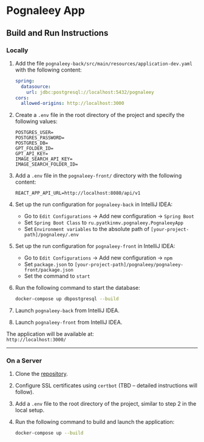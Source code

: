 # Pognaleey App

## Build and Run Instructions

### Locally

1. Add the file `pognaleey-back/src/main/resources/application-dev.yaml` with the following content:

   ```yaml
   spring:
     datasource:
       url: jdbc:postgresql://localhost:5432/pognaleey
   cors:
     allowed-origins: http://localhost:3000
   ```

2. Create a `.env` file in the root directory of the project and specify the following values:

   ```properties
   POSTGRES_USER=
   POSTGRES_PASSWORD=
   POSTGRES_DB=
   GPT_FOLDER_ID=
   GPT_API_KEY=
   IMAGE_SEARCH_API_KEY=
   IMAGE_SEARCH_FOLDER_ID=
   ```

3. Add a `.env` file in the `pognaleey-front/` directory with the following content:

   ```properties
   REACT_APP_API_URL=http://localhost:8080/api/v1
   ```

4. Set up the run configuration for `pognaleey-back` in IntelliJ IDEA:
   - Go to `Edit Configurations` -> Add new configuration -> `Spring Boot`
   - Set `Spring Boot Class` to `ru.pyatkinmv.pognaleey.PognaleeyApp`
   - Set `Environment variables` to the absolute path of `[your-project-path]/pognaleey/.env`

5. Set up the run configuration for `pognaleey-front` in IntelliJ IDEA:
   - Go to `Edit Configurations` -> Add new configuration -> `npm`
   - Set `package.json` to `[your-project-path]/pognaleey/pognaleey-front/package.json`
   - Set the command to `start`

6. Run the following command to start the database:
   ```bash
   docker-compose up dbpostgresql --build
   ```

7. Launch `pognaleey-back` from IntelliJ IDEA.

8. Launch `pognaleey-front` from IntelliJ IDEA.

The application will be available at:  
`http://localhost:3000/`

---

### On a Server

1. Clone the [repository](https://github.com/pyatkinmv/pognaleey).

2. Configure SSL certificates using `certbot` (TBD – detailed instructions will follow).

3. Add a `.env` file to the root directory of the project, similar to step 2 in the local setup.

4. Run the following command to build and launch the application:
   ```bash
   docker-compose up --build
   ```